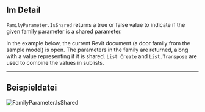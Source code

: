 ## Im Detail
`FamilyParameter.IsShared` returns a true or false value to indicate if the given family parameter is a shared parameter.

In the example below, the current Revit document (a door family from the sample model) is open. The parameters in the family are returned, along with a value representing if it is shared. `List Create` and `List.Transpose` are used to combine the values in sublists.
___
## Beispieldatei

![FamilyParameter.IsShared](./Revit.Elements.FamilyParameter.IsShared_img.jpg)

